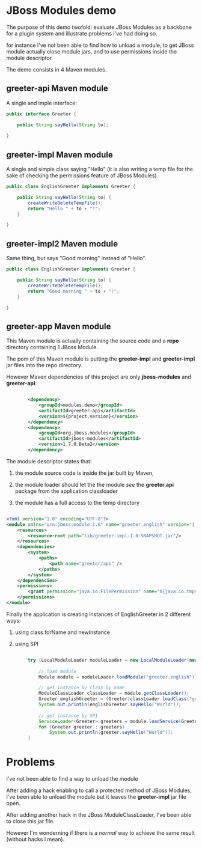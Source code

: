 # JBoss Modules demo

The purpose of this demo twofold: evaluate JBoss Modules as a backbone for a plugin system and illustrate problems I've had doing so.

for instance I've not been able to find how to unload a module, to get JBoss module actually close module jars, and to use permissions inside the module descriptor.


The demo consists in 4 Maven modules.


## greeter-api Maven module
A single and imple interface:
```java
public interface Greeter {

    public String sayHello(String to);
    
}
```

## greeter-impl Maven module
A single and simple class saying "Hello" (it is also writing a temp file for the sake of checking the permissions feature of JBoss Modules).
```java
public class EnglishGreeter implements Greeter {

    public String sayHello(String to) {
        createWriteDeleteTempFile();
        return "Hello " + to + "!";
    }

}
```

## greeter-impl2 Maven module
Same thing, but says "Good morning" instead of "Hello".
```java
public class EnglishGreeter implements Greeter {

    public String sayHello(String to) {
        createWriteDeleteTempFile();
        return "Good morning " + to + "!";
    }

}
```

## greeter-app Maven module
This Maven module is actually containing the source code and a **repo** directory containing 1 JBoss Module.

The pom of this Maven module is putting the **greeter-impl** and **greeter-impl** jar files into the repo directory.

However Maven dependencies of this project are only **jboss-modules** and **greeter-api**:

```xml

        <dependency>
            <groupId>modules.demo</groupId>
            <artifactId>greeter-api</artifactId>
            <version>${project.version}</version>
        </dependency>
        <dependency>
            <groupId>org.jboss.modules</groupId>
            <artifactId>jboss-modules</artifactId>
            <version>1.7.0.Beta2</version>
        </dependency>

```


The module descriptor states  that:

1. the module source code is inside the jar built by Maven,

2. the module loader should let the the module *see* the **greeter.api** package from the application classloader

3. the module has a full access to the temp directory


```xml

<?xml version="1.0" encoding="UTF-8"?>
<module xmlns="urn:jboss:module:1.6" name="greeter.english" version="1.0-SNAPSHOT">
    <resources>
        <resource-root path="lib/greeter-impl-1.0-SNAPSHOT.jar"/>
    </resources>
    <dependencies>
        <system>
            <paths>
                <path name="greeter/api" />
            </paths>
        </system>
    </dependencies>
    <permissions>
        <grant permission="java.io.FilePermission" name="${java.io.tmpdir}/-" actions="read,write,delete"/>
    </permissions>
</module>

```


Finally the application is creating instances of EnglishGreeter in 2 different ways:

1. using class.forName and newInstance

2. using SPI

```java

        try (LocalModuleLoader moduleLoader = new LocalModuleLoader(new File[] { new File("repo") })) {
           
            // load module
            Module module = moduleLoader.loadModule("greeter.english");

            // get instance by class by name
            ModuleClassLoader classLoader = module.getClassLoader();
            Greeter englishGreeter = (Greeter)classLoader.loadClass("greeter.impl.EnglishGreeter").newInstance();
            System.out.println(englishGreeter.sayHello("World"));
           
            // get instance by SPI
            ServiceLoader<Greeter> greeters = module.loadService(Greeter.class);
            for (Greeter greeter : greeters)
                System.out.println(greeter.sayHello("World"));
        }
```


# Problems


I've not been able to find a way to unload the module

After adding a hack enabling to call a protected method of JBoss Modules, I've been able to unload the module but it leaves the **greeter-impl** jar file open.

After adding another hack in the JBoss ModuleClassLoader, I've been able to close this jar file.

However I'm wonderning if there is a *normal* way to achieve the same result (without hacks I mean).



